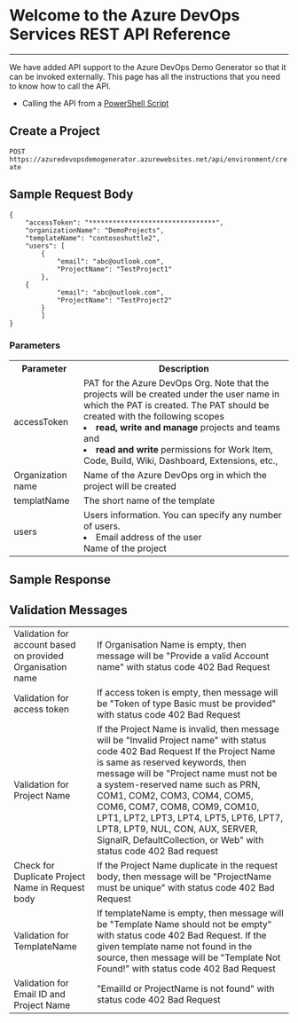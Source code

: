 # Welcome to the Azure DevOps Services REST API Reference
-------------------------
We have added API support to the Azure DevOps Demo Generator so that it can be invoked externally. This page has all the instructions that you need to know how to call the API.

* Calling the API from a [PowerShell Script](/Azure-DevOps-Demo-Generator-REST-API-Reference/Azure-DevOps-REST-API-%252D-Call-API-with-powershell.md)


## Create a Project

 `POST https://azuredevopsdemogenerator.azurewebsites.net/api/environment/create`

## Sample Request Body

```
{
	"accessToken": "********************************",
	"organizationName": "DemoProjects",
	"templateName": "contososhuttle2",
	"users": [		
		{
			"email": "abc@outlook.com",
			"ProjectName": "TestProject1"
		},
	{
			"email": "abc@outlook.com",
			"ProjectName": "TestProject2"
		}
    	]
}
```
### Parameters
<table>
  <tr>
    <th>Parameter</th>
    <th>Description</th>
  </tr>
  <tr>
    <td>accessToken</td>
    <td>PAT for the Azure DevOps Org. Note that the projects will be created under the user name in which the PAT is created. The PAT should be created with the following scopes 
<li><b>read, write and manage </b> projects and teams and </li>
<li><b>read and write</b> permissions for Work Item, Code, Build, Wiki, Dashboard, Extensions, etc.,</li></td>
  </tr>
<tr>
<td> Organization name </td><td>Name of the Azure DevOps org in which the project will be created
</td>
</tr>
<tr><td> templatName</td><td>The short name of the template</td></tr>
<tr><td> users</td><td>Users information. You can specify any number of users.<br /><li>Email address of the user</li><li<>Name of the project </td></tr>
</table>

## Sample Response



## Validation Messages
<table>
<tr><td>Validation for account based on provided Organisation name</td><td>If Organisation Name is empty, then message will be "Provide a valid Account name" with status code 402 Bad Request</td></tr>
<tr><td>Validation for access token</td><td>If access token is empty, then message will be "Token of type Basic must be provided" with status code 402 Bad Request</td></tr>
<tr><td>Validation for Project Name</td><td>If the Project Name is invalid, then message will be "Invalid Project name" with status code 402 Bad Request
If the Project Name is same as reserved keywords, then message will be "Project name must not be a system-reserved name such as PRN, COM1, COM2, COM3, COM4, COM5, COM6, COM7, COM8, COM9, COM10, LPT1, LPT2, LPT3, LPT4, LPT5, LPT6, LPT7, LPT8, LPT9, NUL, CON, AUX, SERVER, SignalR, DefaultCollection, or Web" with status code 402 Bad request</td></tr>
<tr><td>Check for Duplicate Project Name in Request body</td><td>If the Project Name duplicate in the request body, then message will be "ProjectName must be unique" with status code 402 Bad Request</td></tr>
<tr><td>Validation for TemplateName</td><td>If templateName is empty, then message will be 
"Template Name should not be empty" with status code 402 Bad Request.
If the given template name not found in the source, then message will be "Template Not Found!" with status code 402 Bad Request</td></tr>
<tr><td>Validation for Email ID and Project Name</td><td>"EmailId or ProjectName is not found" with status code 402 Bad Request</td></tr>
</table>